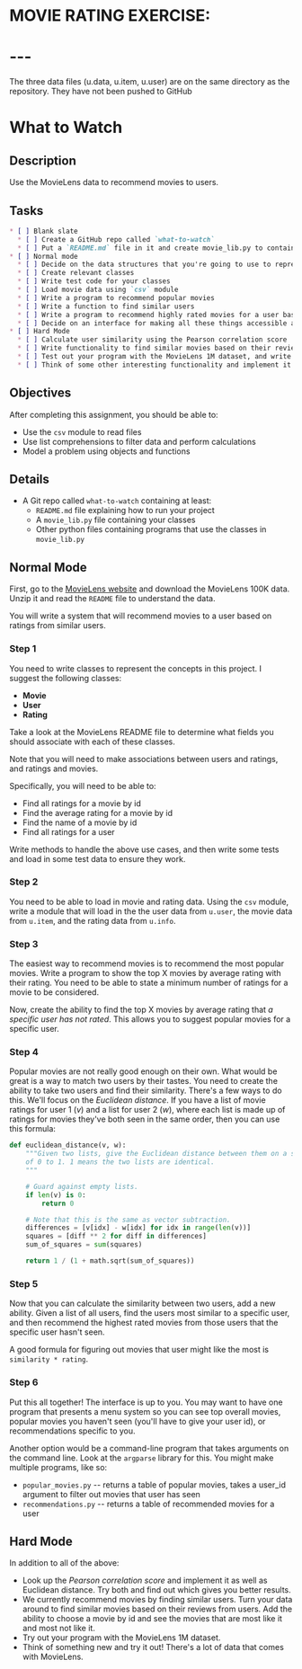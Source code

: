 # MOVIE RATING EXERCISE:
# ---
  The three data files (u.data, u.item, u.user) are on
  the same directory as the repository.  They have not been pushed to GitHub
  # What to Watch

  ## Description

  Use the MovieLens data to recommend movies to users.

  ## Tasks

  ```markdown
  * [ ] Blank slate
    * [ ] Create a GitHub repo called `what-to-watch`
    * [ ] Put a `README.md` file in it and create movie_lib.py to contain your classes
  * [ ] Normal mode
    * [ ] Decide on the data structures that you're going to use to represent the information you'll need for this project
    * [ ] Create relevant classes
    * [ ] Write test code for your classes
    * [ ] Load movie data using `csv` module
    * [ ] Write a program to recommend popular movies
    * [ ] Write a function to find similar users
    * [ ] Write a program to recommend highly rated movies for a user based on similar users' favorites
    * [ ] Decide on an interface for making all these things accessible and write it
  * [ ] Hard Mode
    * [ ] Calculate user similarity using the Pearson correlation score
    * [ ] Write functionality to find similar movies based on their reviews from users
    * [ ] Test out your program with the MovieLens 1M dataset, and write any notes about it in the README
    * [ ] Think of some other interesting functionality and implement it!
  ```

  ## Objectives

  After completing this assignment, you should be able to:

  * Use the `csv` module to read files
  * Use list comprehensions to filter data and perform calculations
  * Model a problem using objects and functions

  ## Details

  * A Git repo called `what-to-watch` containing at least:
    * `README.md` file explaining how to run your project
    * A `movie_lib.py` file containing your classes
    * Other python files containing programs that use the classes in `movie_lib.py`

  ## Normal Mode

  First, go to the [MovieLens website](http://grouplens.org/datasets/movielens/)
  and download the MovieLens 100K data. Unzip it and read the `README` file
  to understand the data.

  You will write a system that will recommend movies to a user based on
  ratings from similar users.

  ### Step 1

  You need to write classes to represent the concepts in this project. I
  suggest the following classes:

  * **Movie**
  * **User**
  * **Rating**

  Take a look at the MovieLens README file to determine what fields you should
  associate with each of these classes.

  Note that you will need to make associations between users and ratings, and
  ratings and movies.

  Specifically, you will need to be able to:

  * Find all ratings for a movie by id
  * Find the average rating for a movie by id
  * Find the name of a movie by id
  * Find all ratings for a user

  Write methods to handle the above use cases, and then write some tests and
  load in some test data to ensure they work.

  ### Step 2

  You need to be able to load in movie and rating data. Using the `csv` module,
  write a module that will load in the the user data from `u.user`, the movie
  data from `u.item`, and the rating data from `u.info`.

  ### Step 3

  The easiest way to recommend movies is to recommend the most popular movies.
  Write a program to show the top X movies by average rating with their rating.
  You need to be able to state a minimum number of ratings for a movie to be
  considered.

  Now, create the ability to find the top X movies by average rating that _a
  specific user has not rated_. This allows you to suggest popular movies for
  a specific user.

  ### Step 4

  Popular movies are not really good enough on their own. What would be great
  is a way to match two users by their tastes. You need to create the ability
  to take two users and find their similarity. There's a few ways to do this.
  We'll focus on the _Euclidean distance_. If you have a list of movie
  ratings for user 1 (_v_) and a list for user 2 (_w_), where each list
  is made up of ratings for movies they've both seen in the same order, then
  you can use this formula:

  ```python
  def euclidean_distance(v, w):
      """Given two lists, give the Euclidean distance between them on a scale
      of 0 to 1. 1 means the two lists are identical.
      """

      # Guard against empty lists.
      if len(v) is 0:
          return 0

      # Note that this is the same as vector subtraction.
      differences = [v[idx] - w[idx] for idx in range(len(v))]
      squares = [diff ** 2 for diff in differences]
      sum_of_squares = sum(squares)

      return 1 / (1 + math.sqrt(sum_of_squares))
  ```

  ### Step 5

  Now that you can calculate the similarity between two users, add a new
  ability. Given a list of all users, find the users most similar to a
  specific user, and then recommend the highest rated movies from those
  users that the specific user hasn't seen.

  A good formula for figuring out movies that user might like the most
  is `similarity * rating`.

  ### Step 6

  Put this all together! The interface is up to you. You may want to
  have one program that presents a menu system so you can see top
  overall movies, popular movies you haven't seen (you'll have to give
  your user id), or recommendations specific to you.

  Another option would be a command-line program that takes arguments
  on the command line. Look at the `argparse` library for this. You might
  make multiple programs, like so:

  * `popular_movies.py` -- returns a table of popular movies, takes a user_id
     argument to filter out movies that user has seen
  * `recommendations.py` -- returns a table of recommended movies for a user

  ## Hard Mode

  In addition to all of the above:

  * Look up the _Pearson correlation score_ and implement it as well as
  Euclidean distance. Try both and find out which gives you better results.
  * We currently recommend movies by finding similar users. Turn your data around
  to find similar movies based on their reviews from users. Add the ability to
  choose a movie by id and see the movies that are most like it and most not like
  it.
  * Try out your program with the MovieLens 1M dataset.
  * Think of something new and try it out! There's a lot of data that comes with
  MovieLens.
